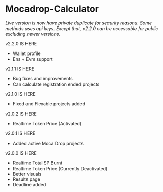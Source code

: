 ﻿# Mocadrop-Calculator

*Live version is now have private duplicate for security reasons. Some methods uses api keys. Except that, v2.2.0 can be accessable for public excluding newer versions.*

v2.2.0 IS HERE

- Wallet profile
- Ens + Evm support

v2.1.1 IS HERE

- Bug fixes and improvements
- Can calculate registration ended projects

v2.1.0 IS HERE

- Fixed and Flexable projects added

v2.0.2 IS HERE

- Realtime Token Price (Activated)

v2.0.1 IS HERE

- Added active Moca Drop projects

v2.0.0 IS HERE

- Realtime Total SP Burnt
- Realtime Token Price (Currently Deactivated)
- Better visuals
- Results page
- Deadline added
